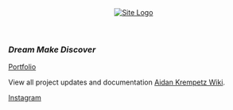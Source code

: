 
<header>
  <a href="{{ site.url }}">
    <img src="{{ '![DMD Logo](https://github.com/user-attachments/assets/9e9beb1c-535f-44ba-9fcc-3d34abc99e42)
' | relative_url }}" alt="Site Logo" />
  </a>
</header>


### _Dream Make Discover_ 


[Portfolio](https://aidankrempetz.notion.site/Aidan-Krempetz-Portfolio-1118ca62a82c8078b429f38091cf2e9f) 

View all project updates and documentation [Aidan Krempetz Wiki](https://aidankrempetz.notion.site/6f43c59dd9c74f1e8ce4a4b09b505c36?v=4e73653ae13945bc930da324224e5579&pvs=4).

[Instagram](https://www.instagram.com/aidankrempetz)

